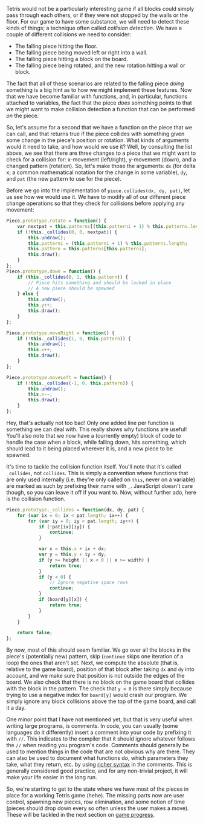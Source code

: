 Tetris would not be a particularly interesting game if all blocks could simply
pass through each others, or if they were not stopped by the walls or the
floor. For our game to have some substance, we will need to detect these kinds
of things; a technique often called *collision detection*. We have a couple of
different collisions we need to consider:

  - The falling piece hitting the floor.
  - The falling piece being moved left or right into a wall.
  - The falling piece hitting a block on the board.
  - The falling piece being rotated, and the new rotation hitting a wall or
    block.

The fact that all of these scenarios are related to the falling piece *doing*
something is a big hint as to how we might implement these features. Now that
we have become familiar with functions, and, in particular, functions attached
to variables, the fact that the piece *does* something points to that we might
want to make collision detection a function that can be performed *on* the
piece.

So, let's assume for a second that we have a function on the piece that we can
call, and that returns true if the piece collides with something given some
change in the piece's position or rotation. What kinds of arguments would it
need to take, and how would we use it? Well, by consulting the list above, we
see that there are three changes to a piece that we might want to check for a
collision for: x-movement (left/right), y-movement (down), and a changed
pattern (rotation). So, let's make those the arguments: `dx` (for delta x; a
common mathematical notation for the change in some variable), `dy`, and `pat`
(the new pattern to use for the piece).

Before we go into the implementation of `piece.collides(dx, dy, pat)`, let us
see how we would use it. We have to modify all of our different piece change
operations so that they check for collisions before applying any movement:

```javascript
Piece.prototype.rotate = function() {
	var nextpat = this.patterns[(this.patterni + 1) % this.patterns.length];
	if (!this._collides(0, 0, nextpat)) {
		this.undraw();
		this.patterni = (this.patterni + 1) % this.patterns.length;
		this.pattern = this.patterns[this.patterni];
		this.draw();
	}
};
Piece.prototype.down = function() {
	if (this._collides(0, 1, this.pattern)) {
		// Piece hits something and should be locked in place
		// A new piece should be spawned
	} else {
		this.undraw();
		this.y++;
		this.draw();
	}
};

Piece.prototype.moveRight = function() {
	if (!this._collides(1, 0, this.pattern)) {
		this.undraw();
		this.x++;
		this.draw();
	}
};

Piece.prototype.moveLeft = function() {
	if (!this._collides(-1, 0, this.pattern)) {
		this.undraw();
		this.x--;
		this.draw();
	}
};
```

Hey, that's actually not too bad! Only one added line per function is something
we can deal with. This really shows why functions are useful! You'll also note
that we now have a (currently empty) block of code to handle the case when a
block, while falling down, hits something, which should lead to it being placed
wherever it is, and a new piece to be spawned.

It's time to tackle the collision function itself. You'll note that it's called
`_collides`, not `collides`. This is simply a convention where functions that
are only used internally (i.e. they're only called on `this`, never on a
variable) are marked as such by prefixing their name with `_`. JavaScript
doesn't care though, so you can leave it off if you want to. Now, without
further ado, here is the collision function.

```javascript
Piece.prototype._collides = function(dx, dy, pat) {
	for (var ix = 0; ix < pat.length; ix++) {
		for (var iy = 0; iy < pat.length; iy++) {
			if (!pat[ix][iy]) {
				continue;
			}

			var x = this.x + ix + dx;
			var y = this.y + iy + dy;
			if (y >= height || x < 0 || x >= width) {
				return true;
			}
			if (y < 0) {
				// Ignore negative space rows
				continue;
			}
			if (board[y][x]) {
				return true;
			}
		}
	}

	return false;
};
```

By now, most of this should seem familiar. We go over all the blocks in the
piece's (potentially new) pattern, skip (`continue` skips one iteration of a
loop) the ones that aren't set. Next, we compute the absolute (that is,
relative to the game board), position of that block after taking `dx` and `dy`
into account, and we make sure that position is not outside the edges of the
board. We also check that there is no block on the game board that collides
with the block in the pattern. The check that `y < 0` is there simply because
trying to use a negative index for `board[y]` would crash our program. We
simply ignore any block collisions above the top of the game board, and call it
a day.

One minor point that I have not mentioned yet, but that is very useful when
writing large programs, is comments. In code, you can usually (some languages
do it differently) insert a comment into your code by prefixing it with `//`.
This indicates to the compiler that it should ignore whatever follows the `//`
when reading you program's code. Comments should generally be used to mention
things in the code that are not obvious why are there. They can also be used to
document what functions do, which parameters they take, what they return, etc.
by using [richer syntax](http://usejsdoc.org/about-getting-started.html) in the
comments. This is generally considered good practice, and for any non-trivial
project, it will make your life easier in the long run.

So, we're starting to get to the state where we have most of the pieces in
place for a working Tetris game (hehe). The missing parts now are user control,
spawning new pieces, row elimination, and some notion of time (pieces should
drop down every so often unless the user makes a move). These will be tackled
in the next section on [game progress](progress.md).
